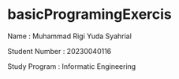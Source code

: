 # basicProgramingExercis

Name : Muhammad Rigi Yuda Syahrial

Student Number : 20230040116

Study Program : Informatic Engineering
